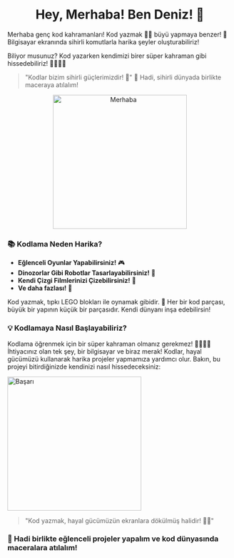 <h1 align="center"> Hey, Merhaba! Ben Deniz! 👋</h1>



Merhaba genç kod kahramanları! Kod yazmak 🧙‍♂️ büyü yapmaya benzer! 🚀 Bilgisayar ekranında sihirli komutlarla harika şeyler oluşturabiliriz!

Biliyor musunuz? Kod yazarken kendimizi birer süper kahraman gibi hissedebiliriz! 🦸‍♂️🦸‍♀️ 
> "Kodlar bizim sihirli güçlerimizdir! 💫"
👋 Hadi, sihirli dünyada birlikte maceraya atılalım!
<div align="center">
    <img src="https://media.giphy.com/media/l0HlTy9x8FZo0XO1i/giphy.gif" alt="Merhaba" width="300"/>
</div>

### 📚 Kodlama Neden Harika?
- **Eğlenceli Oyunlar Yapabilirsiniz!** 🎮
- **Dinozorlar Gibi Robotlar Tasarlayabilirsiniz!** 🦖
- **Kendi Çizgi Filmlerinizi Çizebilirsiniz!** 🎨
- **Ve daha fazlası!** 🌌

Kod yazmak, tıpkı LEGO blokları ile oynamak gibidir. 🧱 Her bir kod parçası, büyük bir yapının küçük bir parçasıdır. Kendi dünyanı inşa edebilirsin!

### 💡 Kodlamaya Nasıl Başlayabiliriz?
Kodlama öğrenmek için bir süper kahraman olmanız gerekmez! 👩‍🎤👨‍🎤 İhtiyacınız olan tek şey, bir bilgisayar ve biraz merak! Kodlar, hayal gücümüzü kullanarak harika projeler yapmamıza yardımcı olur. Bakın, bu projeyi bitirdiğinizde kendinizi nasıl hissedeceksiniz:

<img src="https://media.giphy.com/media/5GoVLqeAOo6PK/giphy.gif" alt="Başarı" width="300"/>

> "Kod yazmak, hayal gücümüzün ekranlara dökülmüş halidir! 🧙‍♂️"




### 🎈 Hadi birlikte eğlenceli projeler yapalım ve kod dünyasında maceralara atılalım! 
